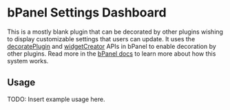 # bPanel Settings Dashboard

This is a mostly blank plugin that can be decorated by other plugins wishing to
display customizable settings that users can update. It uses the
[decoratePlugin](https://bpanel.org/docs/api-decorate-plugins.html#decorateplugin)
and [widgetCreator](https://bpanel.org/docs/ui-utilities.html#widgetcreator) APIs
in bPanel to enable decoration by other plugins. Read more in the
[bPanel docs](https://bpanel.org/docs/ui-utilities.html#widgetcreator) to learn more
about how this system works.

## Usage
TODO: Insert example usage here.